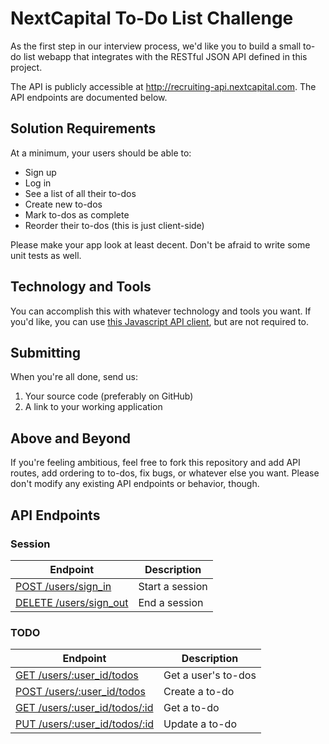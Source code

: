 # NextCapital To-Do List Challenge

As the first step in our interview process, we'd like you to build a small to-do list webapp that integrates with the RESTful JSON API defined in this project.

The API is publicly accessible at http://recruiting-api.nextcapital.com. The API endpoints are documented below.

## Solution Requirements

At a minimum, your users should be able to:

* Sign up
* Log in
* See a list of all their to-dos
* Create new to-dos
* Mark to-dos as complete
* Reorder their to-dos (this is just client-side)

Please make your app look at least decent. Don't be afraid to write some unit tests as well.

## Technology and Tools

You can accomplish this with whatever technology and tools you want. If you'd like, you can use [this Javascript API client](https://github.com/clarkr/nextcapital-todo-api-client-jquery), but are not required to.

## Submitting

When you're all done, send us:

1. Your source code (preferably on GitHub)
1. A link to your working application

## Above and Beyond

If you're feeling ambitious, feel free to fork this repository and add API routes, add ordering to to-dos, fix bugs, or whatever else you want. Please don't modify any existing API endpoints or behavior, though.

## API Endpoints

### Session

| Endpoint | Description |
| ---- | --------------- |
| [POST /users/sign_in](/doc/session.md#post-userssign_in) | Start a session |
| [DELETE /users/sign_out](/doc/session.md#delete-userssign_out) | End a session |

### TODO

| Endpoint | Description |
| ---- | --------------- |
| [GET /users/:user_id/todos](/doc/todo.md#get-usersuser_idtodos)     | Get a user's to-dos|
| [POST /users/:user_id/todos](doc/todo.md#post-usersuser_idtodos)    | Create a to-do|
| [GET /users/:user_id/todos/:id](/doc/todo.md#get-usersuser_idtodos) | Get a to-do|
| [PUT /users/:user_id/todos/:id](/doc/todo.md#put-usersuser_idtodos) | Update a to-do|
